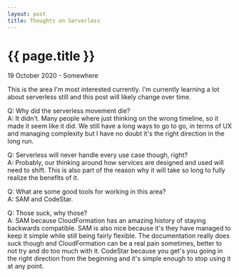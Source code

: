 ```yaml
---
layout: post
title: Thoughts on Serverless
---
```


{{ page.title }}
================

<p class="meta">19 October 2020 - Somewhere</p>

This is the area I'm most interested currently. I'm currently learning a lot about serverless still and this post will likely change over time.

Q: Why did the serverless movement die?
</br>
A: It didn't. Many people where just thinking on the wrong timeline, so it made it seem like it did. We still have a long ways to go to go, in terms of UX and managing complexity but I have no doubt it's the right direction in the long run.


Q: Serverless will never handle every use case though, right?
</br>
A: Probably, our thinking around how services are designed and used will need to shift. This is also part of the reason why it will take so long to fully realize the benefits of it.


Q: What are some good tools for working in this area?
</br>
A: SAM and CodeStar.


Q: Those suck, why those?
</br>
A: SAM because CloudFormation has an amazing history of staying backwards compatible. SAM is also nice because it's they have managed to keep it simple while still being fairly flexible. The documentation really does suck though and CloudFormation can be a real pain sometimes, better to not try and do too much with it. CodeStar because you get's you going in the right direction from the beginning and it's simple enough to stop using it at any point.
